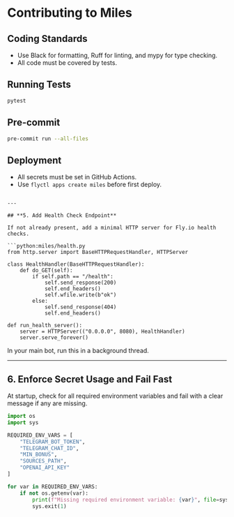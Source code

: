# Contributing to Miles

## Coding Standards

- Use Black for formatting, Ruff for linting, and mypy for type checking.
- All code must be covered by tests.

## Running Tests

```bash
pytest
```

## Pre-commit

```bash
pre-commit run --all-files
```

## Deployment

- All secrets must be set in GitHub Actions.
- Use `flyctl apps create miles` before first deploy.
```

---

## **5. Add Health Check Endpoint**

If not already present, add a minimal HTTP server for Fly.io health checks.

```python:miles/health.py
from http.server import BaseHTTPRequestHandler, HTTPServer

class HealthHandler(BaseHTTPRequestHandler):
    def do_GET(self):
        if self.path == "/health":
            self.send_response(200)
            self.end_headers()
            self.wfile.write(b"ok")
        else:
            self.send_response(404)
            self.end_headers()

def run_health_server():
    server = HTTPServer(("0.0.0.0", 8080), HealthHandler)
    server.serve_forever()
```

In your main bot, run this in a background thread.

---

## **6. Enforce Secret Usage and Fail Fast**

At startup, check for all required environment variables and fail with a clear message if any are missing.

```python:miles/bonus_alert_bot.py
import os
import sys

REQUIRED_ENV_VARS = [
    "TELEGRAM_BOT_TOKEN",
    "TELEGRAM_CHAT_ID",
    "MIN_BONUS",
    "SOURCES_PATH",
    "OPENAI_API_KEY"
]

for var in REQUIRED_ENV_VARS:
    if not os.getenv(var):
        print(f"Missing required environment variable: {var}", file=sys.stderr)
        sys.exit(1)
```
